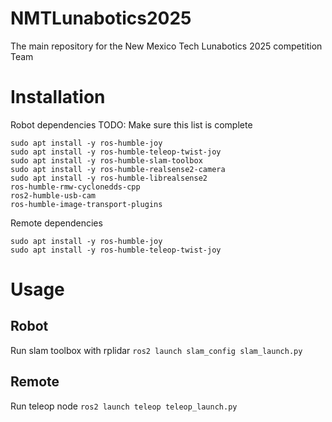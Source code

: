 # NMTLunabotics2025
The main repository for the New Mexico Tech Lunabotics 2025 competition Team

# Installation

Robot dependencies
TODO: Make sure this list is complete
```
sudo apt install -y ros-humble-joy
sudo apt install -y ros-humble-teleop-twist-joy
sudo apt install -y ros-humble-slam-toolbox
sudo apt install -y ros-humble-realsense2-camera
sudo apt install -y ros-humble-librealsense2
ros-humble-rmw-cyclonedds-cpp
ros2-humble-usb-cam
ros-humble-image-transport-plugins
```

Remote dependencies
```
sudo apt install -y ros-humble-joy
sudo apt install -y ros-humble-teleop-twist-joy
```

# Usage

## Robot

Run slam toolbox with rplidar
`ros2 launch slam_config slam_launch.py`

## Remote

Run teleop node
`ros2 launch teleop teleop_launch.py`
